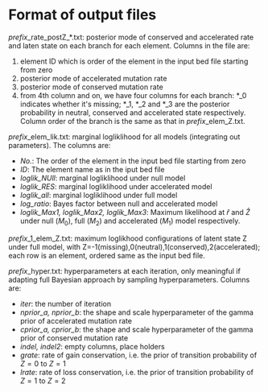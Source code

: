 # Format of output files
*prefix*\_rate_postZ\_*.txt: posterior mode of conserved and accelerated rate and laten state on each branch for each element. Columns in the file are:
1. element ID which is order of the element in the input bed file starting from zero
2. posterior mode of accelerated mutation rate
3. posterior mode of conserved mutation rate
4. from 4th column and on, we have four columns for each branch: *_0 indicates whether it's missing; *_1, *_2 and *_3 are the posterior probability in neutral, conserved and accelerated state respectively. Column order of the branch is the same as that in *prefix*_elem_Z.txt.

*prefix*_elem_lik.txt: marginal logliklihood for all models (integrating out parameters). The columns are:
  * *No.*: The order of the element in the input bed file starting from zero
  * *ID*: The element name as in the iput bed file
  * *loglik_NUll*: marginal logliklihood under null model
  * *loglik_RES*: marginal logliklihood under accelerated model
  * *loglik_all*: marginal logliklihood under full model
  * *log_ratio*: Bayes factor between null and accelerated model
  * *loglik_Max1, loglik_Max2, loglik_Max3*: Maximum likelihood at $\hat r$ and $\hat Z$ under null ($M_0$), full ($M_2$) and accelerated ($M_1$) model respectively.
  

*prefix*_1_elem_Z.txt: maximum loglikhood configurations of latent state Z under full model, with Z=-1(missing),0(neutral),1(conserved),2(accelerated); each row is an element, ordered same as the input bed file.

*prefix*_hyper.txt: hyperparameters at each iteration, only meaningful if adapting full Bayesian approach by sampling hyperparameters. Columns are:
* *iter*: the number of iteration
* *nprior_a, nprior_b*: the shape and scale hyperparameter of the gamma prior of accelerated mutation rate
* *cprior_a, cprior_b*: the shape and scale hyperparameter of the gamma prior of conserved mutation rate
* *indel, indel2*: empty columns, place holders
* *grate*: rate of gain conservation, i.e. the prior of transition probability of $Z=0$ to $Z=1$
* *lrate*: rate of loss conservation, i.e. the prior of transition probability of $Z=1$ to $Z=2$

